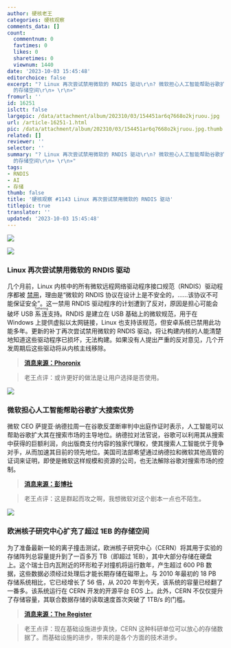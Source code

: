 ```yaml
---
author: 硬核老王
categories: 硬核观察
comments_data: []
count:
  commentnum: 0
  favtimes: 0
  likes: 0
  sharetimes: 0
  viewnum: 1440
date: '2023-10-03 15:45:48'
editorchoice: false
excerpt: "? Linux 再次尝试禁用微软的 RNDIS 驱动\r\n? 微软担心人工智能帮助谷歌扩大搜索优势\r\n? 欧洲核子研究中心扩充了超过 1EB
  的存储空间\r\n» \r\n»"
fromurl: ''
id: 16251
islctt: false
largepic: /data/attachment/album/202310/03/154451ar6q7668o2kjruou.jpg
url: /article-16251-1.html
pic: /data/attachment/album/202310/03/154451ar6q7668o2kjruou.jpg.thumb.jpg
related: []
reviewer: ''
selector: ''
summary: "? Linux 再次尝试禁用微软的 RNDIS 驱动\r\n? 微软担心人工智能帮助谷歌扩大搜索优势\r\n? 欧洲核子研究中心扩充了超过 1EB
  的存储空间\r\n» \r\n»"
tags:
- RNDIS
- AI
- 存储
thumb: false
title: '硬核观察 #1143 Linux 再次尝试禁用微软的 RNDIS 驱动'
titlepic: true
translator: ''
updated: '2023-10-03 15:45:48'
---
```


![](/data/attachment/album/202310/03/154451ar6q7668o2kjruou.jpg)


![](/data/attachment/album/202310/03/154501xyf1syz1ptyys7pt.jpg)


### Linux 再次尝试禁用微软的 RNDIS 驱动


几个月前，Linux 内核中的所有微软远程网络驱动程序接口规范（RNDIS）驱动程序都被 [禁用](/article-15452-1.html)，理由是“微软的 RNDIS 协议在设计上是不安全的，……该协议不可能保证安全”。这一禁用 RNDIS 驱动程序的计划遭到了反对，原因是担心可能会破坏 USB <ruby> 系连 <rt>  Tethering </rt></ruby> 支持。RNDIS 是建立在 USB 基础上的微软规范，用于在 Windows 上提供虚拟以太网链接，Linux 也支持该规范，但安卓系统已禁用此功能多年。更新的补丁再次尝试禁用微软的 RNDIS 驱动，将让构建内核的人能清楚地知道这些驱动程序已损坏，无法构建。如果没有人提出严重的反对意见，几个开发周期后这些驱动将从内核主线移除。



> 
> **[消息来源：Phoronix](https://www.phoronix.com/news/Linux-Disable-RNDIS-Drivers)**
> 
> 
> 



> 
> 老王点评：或许更好的做法是让用户选择是否使用。
> 
> 
> 


![](/data/attachment/album/202310/03/154514xshl00r050sa0jed.jpg)


### 微软担心人工智能帮助谷歌扩大搜索优势


微软 CEO 萨提亚·纳德拉周一在谷歌反垄断审判中出庭作证时表示，人工智能可以帮助谷歌扩大其在搜索市场的主导地位。纳德拉对法官说，谷歌可以利用其从搜索中获得的巨额利润，向出版商支付内容的独家代理权，使其搜索人工智能优于竞争对手，从而加速其目前的领先地位。美国司法部希望通过纳德拉和微软其他高管的证词来证明，即使是微软这样规模和资源的公司，也无法解除谷歌对搜索市场的控制。



> 
> **[消息来源：彭博社](https://www.bloomberg.com/news/articles/2023-10-02/microsoft-s-nadella-calls-search-choice-bogus-in-google-trial)**
> 
> 
> 



> 
> 老王点评：这是群起而攻之啊，我想微软对这个剧本一点也不陌生。
> 
> 
> 


![](/data/attachment/album/202310/03/154528ejpr8d48ozvpp488.jpg)


### 欧洲核子研究中心扩充了超过 1EB 的存储空间


为了准备最新一轮的离子撞击测试，欧洲核子研究中心（CERN）将其用于实验的存储阵列总容量提升到了一百多万 TB（即超过 1EB），其中大部分存储在硬盘上。这个瑞士日内瓦附近的环形粒子对撞机将运行数年，产生超过 600 PB 数据，这些数据必须经过处理后才能长期存储在磁带上。与 2010 年最初的 18 PB 存储系统相比，它已经增长了 56 倍，从 2020 年到今天，该系统的容量已经翻了一番多。该系统运行在 CERN 开发的开源平台 EOS 上。此外，CERN 不仅仅提升了存储容量，其联合数据存储的读取速度首次突破了 1TB/s 的门槛。



> 
> **[消息来源：The Register](https://www.theregister.com/2023/10/02/cern_storage_exabyte/)**
> 
> 
> 



> 
> 老王点评：现在基础设施进步真快，CERN 这种科研单位可以放心的存储数据了。而基础设施的进步，带来的是各个方面的技术进步。
> 
> 
>